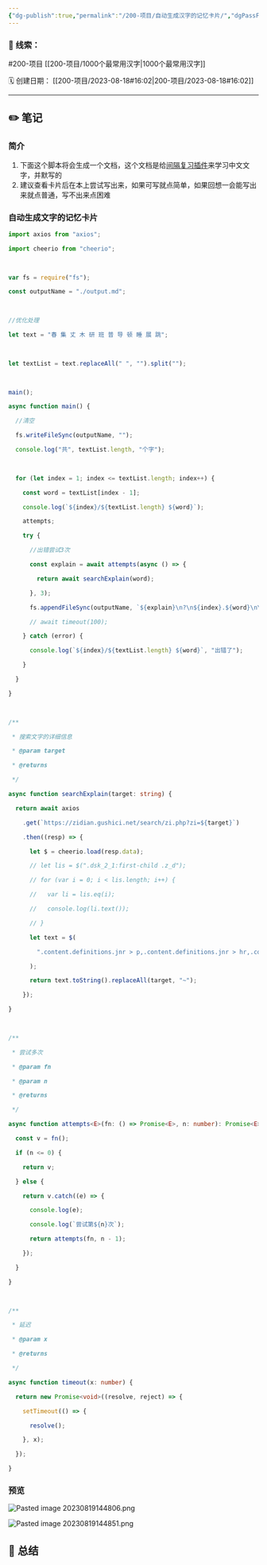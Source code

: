 ```yaml
---
{"dg-publish":true,"permalink":"/200-项目/自动生成汉字的记忆卡片/","dgPassFrontmatter":true,"noteIcon":"","created":"","updated":""}
---
```


### 🧲 线索：
#200-项目 
[[200-项目/1000个最常用汉字\|1000个最常用汉字]]


🗓️ 创建日期： [[200-项目/2023-08-18#16:02\|200-项目/2023-08-18#16:02]] 

---
## ✏️ 笔记

### 简介
1. 下面这个脚本将会生成一个文档，这个文档是给[间隔复习插件](obsidian://show-plugin?id=obsidian-spaced-repetition)来学习中文文字，并默写的
2. 建议查看卡片后在本上尝试写出来，如果可写就点简单，如果回想一会能写出来就点普通，写不出来点困难


### 自动生成文字的记忆卡片
```typescript
import axios from "axios";

import cheerio from "cheerio";

  

var fs = require("fs");

const outputName = "./output.md";

  

//优化处理

let text = "春 集 丈 木 研 班 普 导 顿 睡 展 跳";

  

let textList = text.replaceAll(" ", "").split("");

  

main();

async function main() {

  //清空

  fs.writeFileSync(outputName, "");

  console.log("共", textList.length, "个字");

  

  for (let index = 1; index <= textList.length; index++) {

    const word = textList[index - 1];

    console.log(`${index}/${textList.length} ${word}`);

    attempts;

    try {

      //出错尝试3次

      const explain = await attempts(async () => {

        return await searchExplain(word);

      }, 3);

      fs.appendFileSync(outputName, `${explain}\n?\n${index}.${word}\n\n\n\n`);

      // await timeout(100);

    } catch (error) {

      console.log(`${index}/${textList.length} ${word}`, "出错了");

    }

  }

}

  

/**

 * 搜索文字的详细信息

 * @param target

 * @returns

 */

async function searchExplain(target: string) {

  return await axios

    .get(`https://zidian.gushici.net/search/zi.php?zi=${target}`)

    .then((resp) => {

      let $ = cheerio.load(resp.data);

      // let lis = $(".dsk_2_1:first-child .z_d");

      // for (var i = 0; i < lis.length; i++) {

      //   var li = lis.eq(i);

      //   console.log(li.text());

      // }

      let text = $(

        ".content.definitions.jnr > p,.content.definitions.jnr > hr,.content.definitions.jnr > ol"

      );

      return text.toString().replaceAll(target, "~");

    });

}

  

/**

 * 尝试多次

 * @param fn

 * @param n

 * @returns

 */

async function attempts<E>(fn: () => Promise<E>, n: number): Promise<E> {

  const v = fn();

  if (n <= 0) {

    return v;

  } else {

    return v.catch((e) => {

      console.log(e);

      console.log(`尝试第${n}次`);

      return attempts(fn, n - 1);

    });

  }

}

  

/**

 * 延迟

 * @param x

 * @returns

 */

async function timeout(x: number) {

  return new Promise<void>((resolve, reject) => {

    setTimeout(() => {

      resolve();

    }, x);

  });

}
```
### 预览

![Pasted image 20230819144806.png](/img/user/800-%E9%99%84%E4%BB%B6/Pasted%20image%2020230819144806.png)

![Pasted image 20230819144851.png](/img/user/800-%E9%99%84%E4%BB%B6/Pasted%20image%2020230819144851.png)
## 💼 总结

